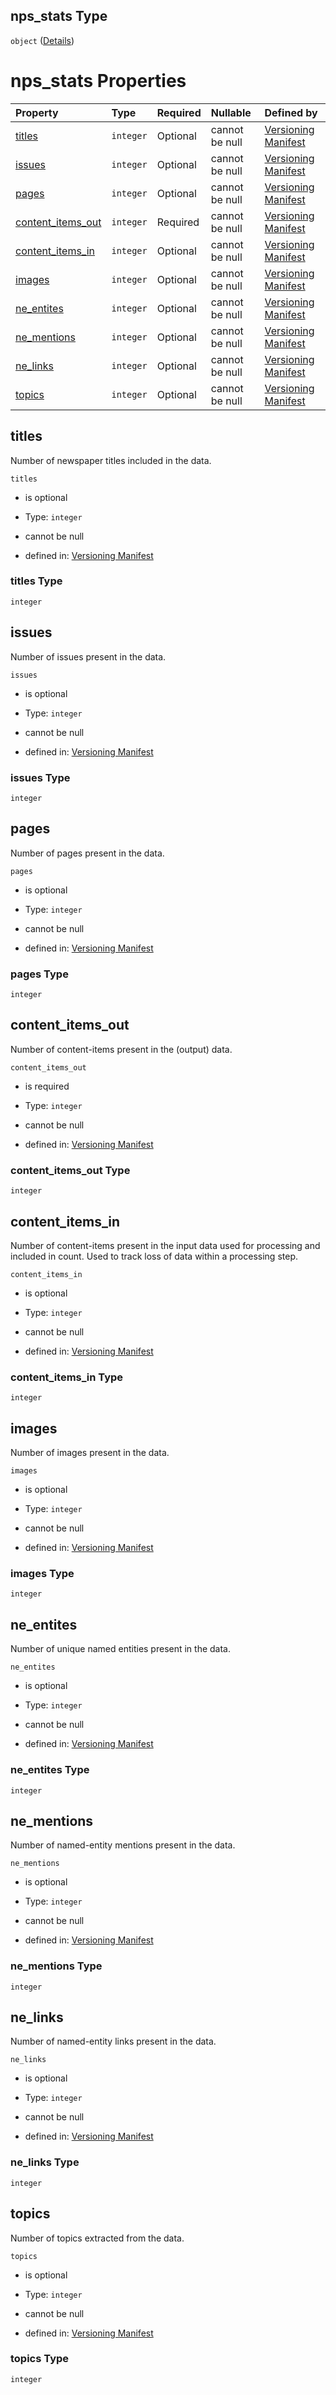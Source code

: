 ## nps\_stats Type

`object` ([Details](manifest-definitions-media_statistics-properties-nps_stats.md))

# nps\_stats Properties

| Property                                  | Type      | Required | Nullable       | Defined by                                                                                                                                                                                                                                                                           |
| :---------------------------------------- | :-------- | :------- | :------------- | :----------------------------------------------------------------------------------------------------------------------------------------------------------------------------------------------------------------------------------------------------------------------------------- |
| [titles](#titles)                         | `integer` | Optional | cannot be null | [Versioning Manifest](manifest-definitions-media_statistics-properties-nps_stats-properties-titles.md "https://impresso.github.io/impresso-schemas/json/versioning/manifest.schema.json#/definitions/media_statistics/properties/nps_stats/properties/titles")                       |
| [issues](#issues)                         | `integer` | Optional | cannot be null | [Versioning Manifest](manifest-definitions-media_statistics-properties-nps_stats-properties-issues.md "https://impresso.github.io/impresso-schemas/json/versioning/manifest.schema.json#/definitions/media_statistics/properties/nps_stats/properties/issues")                       |
| [pages](#pages)                           | `integer` | Optional | cannot be null | [Versioning Manifest](manifest-definitions-media_statistics-properties-nps_stats-properties-pages.md "https://impresso.github.io/impresso-schemas/json/versioning/manifest.schema.json#/definitions/media_statistics/properties/nps_stats/properties/pages")                         |
| [content\_items\_out](#content_items_out) | `integer` | Required | cannot be null | [Versioning Manifest](manifest-definitions-media_statistics-properties-nps_stats-properties-content_items_out.md "https://impresso.github.io/impresso-schemas/json/versioning/manifest.schema.json#/definitions/media_statistics/properties/nps_stats/properties/content_items_out") |
| [content\_items\_in](#content_items_in)   | `integer` | Optional | cannot be null | [Versioning Manifest](manifest-definitions-media_statistics-properties-nps_stats-properties-content_items_in.md "https://impresso.github.io/impresso-schemas/json/versioning/manifest.schema.json#/definitions/media_statistics/properties/nps_stats/properties/content_items_in")   |
| [images](#images)                         | `integer` | Optional | cannot be null | [Versioning Manifest](manifest-definitions-media_statistics-properties-nps_stats-properties-images.md "https://impresso.github.io/impresso-schemas/json/versioning/manifest.schema.json#/definitions/media_statistics/properties/nps_stats/properties/images")                       |
| [ne\_entites](#ne_entites)                | `integer` | Optional | cannot be null | [Versioning Manifest](manifest-definitions-media_statistics-properties-nps_stats-properties-ne_entites.md "https://impresso.github.io/impresso-schemas/json/versioning/manifest.schema.json#/definitions/media_statistics/properties/nps_stats/properties/ne_entites")               |
| [ne\_mentions](#ne_mentions)              | `integer` | Optional | cannot be null | [Versioning Manifest](manifest-definitions-media_statistics-properties-nps_stats-properties-ne_mentions.md "https://impresso.github.io/impresso-schemas/json/versioning/manifest.schema.json#/definitions/media_statistics/properties/nps_stats/properties/ne_mentions")             |
| [ne\_links](#ne_links)                    | `integer` | Optional | cannot be null | [Versioning Manifest](manifest-definitions-media_statistics-properties-nps_stats-properties-ne_links.md "https://impresso.github.io/impresso-schemas/json/versioning/manifest.schema.json#/definitions/media_statistics/properties/nps_stats/properties/ne_links")                   |
| [topics](#topics)                         | `integer` | Optional | cannot be null | [Versioning Manifest](manifest-definitions-media_statistics-properties-nps_stats-properties-topics.md "https://impresso.github.io/impresso-schemas/json/versioning/manifest.schema.json#/definitions/media_statistics/properties/nps_stats/properties/topics")                       |

## titles

Number of newspaper titles included in the data.

`titles`

*   is optional

*   Type: `integer`

*   cannot be null

*   defined in: [Versioning Manifest](manifest-definitions-media_statistics-properties-nps_stats-properties-titles.md "https://impresso.github.io/impresso-schemas/json/versioning/manifest.schema.json#/definitions/media_statistics/properties/nps_stats/properties/titles")

### titles Type

`integer`

## issues

Number of issues present in the data.

`issues`

*   is optional

*   Type: `integer`

*   cannot be null

*   defined in: [Versioning Manifest](manifest-definitions-media_statistics-properties-nps_stats-properties-issues.md "https://impresso.github.io/impresso-schemas/json/versioning/manifest.schema.json#/definitions/media_statistics/properties/nps_stats/properties/issues")

### issues Type

`integer`

## pages

Number of pages present in the data.

`pages`

*   is optional

*   Type: `integer`

*   cannot be null

*   defined in: [Versioning Manifest](manifest-definitions-media_statistics-properties-nps_stats-properties-pages.md "https://impresso.github.io/impresso-schemas/json/versioning/manifest.schema.json#/definitions/media_statistics/properties/nps_stats/properties/pages")

### pages Type

`integer`

## content\_items\_out

Number of content-items present in the (output) data.

`content_items_out`

*   is required

*   Type: `integer`

*   cannot be null

*   defined in: [Versioning Manifest](manifest-definitions-media_statistics-properties-nps_stats-properties-content_items_out.md "https://impresso.github.io/impresso-schemas/json/versioning/manifest.schema.json#/definitions/media_statistics/properties/nps_stats/properties/content_items_out")

### content\_items\_out Type

`integer`

## content\_items\_in

Number of content-items present in the input data used for processing and included in count. Used to track loss of data within a processing step.

`content_items_in`

*   is optional

*   Type: `integer`

*   cannot be null

*   defined in: [Versioning Manifest](manifest-definitions-media_statistics-properties-nps_stats-properties-content_items_in.md "https://impresso.github.io/impresso-schemas/json/versioning/manifest.schema.json#/definitions/media_statistics/properties/nps_stats/properties/content_items_in")

### content\_items\_in Type

`integer`

## images

Number of images present in the data.

`images`

*   is optional

*   Type: `integer`

*   cannot be null

*   defined in: [Versioning Manifest](manifest-definitions-media_statistics-properties-nps_stats-properties-images.md "https://impresso.github.io/impresso-schemas/json/versioning/manifest.schema.json#/definitions/media_statistics/properties/nps_stats/properties/images")

### images Type

`integer`

## ne\_entites

Number of unique named entities present in the data.

`ne_entites`

*   is optional

*   Type: `integer`

*   cannot be null

*   defined in: [Versioning Manifest](manifest-definitions-media_statistics-properties-nps_stats-properties-ne_entites.md "https://impresso.github.io/impresso-schemas/json/versioning/manifest.schema.json#/definitions/media_statistics/properties/nps_stats/properties/ne_entites")

### ne\_entites Type

`integer`

## ne\_mentions

Number of named-entity mentions present in the data.

`ne_mentions`

*   is optional

*   Type: `integer`

*   cannot be null

*   defined in: [Versioning Manifest](manifest-definitions-media_statistics-properties-nps_stats-properties-ne_mentions.md "https://impresso.github.io/impresso-schemas/json/versioning/manifest.schema.json#/definitions/media_statistics/properties/nps_stats/properties/ne_mentions")

### ne\_mentions Type

`integer`

## ne\_links

Number of named-entity links present in the data.

`ne_links`

*   is optional

*   Type: `integer`

*   cannot be null

*   defined in: [Versioning Manifest](manifest-definitions-media_statistics-properties-nps_stats-properties-ne_links.md "https://impresso.github.io/impresso-schemas/json/versioning/manifest.schema.json#/definitions/media_statistics/properties/nps_stats/properties/ne_links")

### ne\_links Type

`integer`

## topics

Number of topics extracted from the data.

`topics`

*   is optional

*   Type: `integer`

*   cannot be null

*   defined in: [Versioning Manifest](manifest-definitions-media_statistics-properties-nps_stats-properties-topics.md "https://impresso.github.io/impresso-schemas/json/versioning/manifest.schema.json#/definitions/media_statistics/properties/nps_stats/properties/topics")

### topics Type

`integer`
